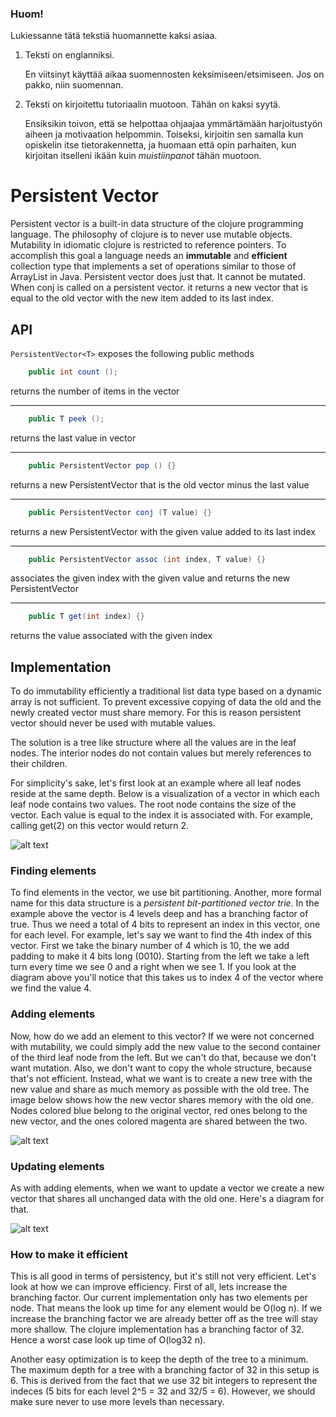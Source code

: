 ### Huom!
Lukiessanne tätä tekstiä huomannette kaksi asiaa.

1. Teksti on englanniksi.

   En viitsinyt käyttää aikaa suomennosten keksimiseen/etsimiseen.
   Jos on pakko, niin suomennan.
   
2. Teksti on kirjoitettu tutoriaalin muotoon. Tähän on kaksi syytä.

   Ensiksikin toivon, että se helpottaa ohjaajaa ymmärtämään harjoitustyön aiheen ja motivaation helpommin.
   Toiseksi, kirjoitin sen samalla kun opiskelin itse tietorakennetta, ja huomaan että opin parhaiten,
   kun kirjoitan itselleni ikään kuin *muistiinpanot* tähän muotoon.

# Persistent Vector

Persistent vector is a built-in data structure of the clojure programming language.
The philosophy of clojure is to never use mutable objects. Mutability in idiomatic clojure
is restricted to reference pointers. To accomplish this goal a language needs an **immutable**
and **efficient** collection type that implements a set of operations similar to those of ArrayList in Java.
Persistent vector does just that. It cannot be mutated. When conj is called on a persistent vector.
it returns a new vector that is equal to the old vector with the new item added to its last index.

## API

`PersistentVector<T>` exposes the following public methods


```java
    public int count ();
```
returns the number of items in the vector

***

```java
    public T peek ();
```
returns the last value in vector

***

```java
    public PersistentVector pop () {}
```
returns a new PersistentVector that is the old vector minus the last value

***

```java
    public PersistentVector conj (T value) {}
```
returns a new PersistentVector with the given value added to its last index

***

```java
    public PersistentVector assoc (int index, T value) {}
```
associates the given index with the given value and returns the new PersistentVector

***

```java
    public T get(int index) {}
```
returns the value associated with the given index

## Implementation

To do immutability efficiently a traditional list data type based on a dynamic array is not sufficient.
To prevent excessive copying of data the old and the newly created vector must share memory.
For this is reason persistent vector should never be used with mutable values.

The solution is a tree like structure where all the values are in the leaf nodes. The interior nodes
do not contain values but merely references to their children.

For simplicity's sake, let's first look at an example where all leaf nodes reside at the same depth.
Below is a visualization of a vector in which each leaf node contains two values. The root node contains the size of the vector.
Each value is equal to the index it is associated with. For example, calling get(2) on this vector would return 2.

![alt text](https://dl.dropboxusercontent.com/u/56014373/persistent%20vector.jpeg "Structure of a persistent vector")

### Finding elements

To find elements in the vector, we use bit partitioning. Another, more formal name for
this data structure is a *persistent bit-partitioned vector trie*. In the example above the vector is 4 levels deep
and has a branching factor of true. Thus we need a total of 4 bits to represent an index in this vector,
one for each level. For example, let's say we want to find the 4th index of this vector. First we take the binary
number of 4 which is 10, the we add padding to make it 4 bits long (0010). Starting from the left we take a left
turn every time we see 0 and a right when we see 1. If you look at the diagram above you'll notice that this takes
us to index 4 of the vector where we find the value 4.

### Adding elements

Now, how do we add an element to this vector? If we were not concerned with mutability,
we could simply add the new value to the second container of the third leaf node from the left. But we can't do that,
because we don't want mutation. Also, we don't want to copy the whole structure, because that's not efficient.
Instead, what we want is to create a new tree with the new value and share as much memory as possible with the old tree.
The image below shows how the new vector shares memory with the old one. Nodes colored blue belong to the original vector,
red ones belong to the new vector, and the ones colored magenta are shared between the two.

![alt text](https://dl.dropboxusercontent.com/u/56014373/adding%20to%20the%20vector.jpeg "adding to a persistent vector")

### Updating elements

As with adding elements, when we want to update a vector we create a new vector
that shares all unchanged data with the old one. Here's a diagram for that.

![alt text](https://dl.dropboxusercontent.com/u/56014373/updating%20vector.jpeg "adding to a persistent vector")

### How to make it efficient

This is all good in terms of persistency, but it's still not very efficient. Let's look at how we can improve efficiency.
First of all, lets increase the branching factor. Our current implementation only has two elements per node.
That means the look up time for any element would be O(log n). If we increase the branching factor we are already
better off as the tree will stay more shallow. The clojure implementation has a branching factor of 32. Hence a worst case look up time of O(log32 n).

Another easy optimization is to keep the depth of the tree to a minimum. The maximum depth for a tree with a branching
factor of 32 in this setup is 6. This is derived from the fact that we use 32 bit integers to represent the indeces
(5 bits for each level 2^5 = 32 and 32/5 = 6). However, we should make sure never to use more levels than necessary.

